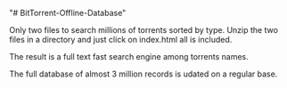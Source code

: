 "# BitTorrent-Offline-Database" 

Only two files to search millions of torrents sorted by type.
Unzip the two files in a directory and just click on index.html all is included.

The result is a full text fast search engine among torrents names.

The full database of almost 3 million records is udated on a regular base.

